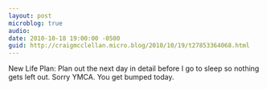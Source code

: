 ```yaml
---
layout: post
microblog: true
audio: 
date: 2010-10-18 19:00:00 -0500
guid: http://craigmcclellan.micro.blog/2010/10/19/t27853364068.html
---
```

New Life Plan: Plan out the next day in detail before I go to sleep so nothing gets left out.  Sorry YMCA.  You get bumped today.

